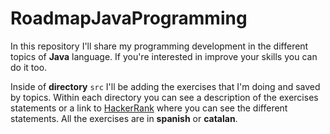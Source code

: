 # RoadmapJavaProgramming

In this repository I'll share my programming development in the different topics of __Java__ language.
If you're interested in improve your skills you can do it too.

Inside of **directory** `src` I'll be adding the exercises that I'm doing and saved by topics.
Within each directory you can see a description of the exercises statements or a link to [HackerRank](https://www.hackerrank.com/) where you can see the different statements.
All the exercises are in __spanish__ or __catalan__.

